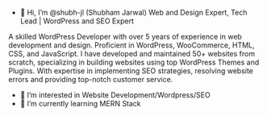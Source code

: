 - 👋 Hi, I’m @shubh-jl (Shubham Jarwal) Web and Design Expert, Tech Lead | WordPress and SEO Expert

A skilled WordPress Developer with over 5 years of experience in web development and design. Proficient in
WordPress, WooCommerce, HTML, CSS, and JavaScript. I have developed and maintained 50+ websites from scratch,
specializing in building websites using top WordPress Themes and Plugins. With expertise in implementing SEO
strategies, resolving website errors and providing top-notch customer service.

- 👀 I’m interested in Website Development/Wordpress/SEO
- 🌱 I’m currently learning MERN Stack

<!---
shubh-jl/shubh-jl is a ✨ special ✨ repository because its `README.md` (this file) appears on your GitHub profile.
You can click the Preview link to take a look at your changes.
--->

